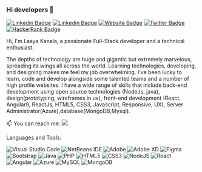 ### Hi developers 👋
[![Linkedin Badge](https://img.shields.io/badge/LinkedIn-0077B5?style=for-the-badge&logo=linkedin&logoColor=white=https://www.linkedin.com/in/lasya-kanala-6410661a7)](https://www.linkedin.com/in/lasya-kanala-6410661a7)
[![Linkedin Badge](https://img.shields.io/badge/-Lasya-blue?style=flat-square&logo=Linkedin&logoColor=white&link=https://www.linkedin.com/in/lasya-kanala-6410661a7)](https://www.linkedin.com/in/lasya-kanala-6410661a7)
[![Website Badge](https://img.shields.io/badge/StackOverflow--yellow)](https://stackoverflow.com/users/16326395/kanala-lasya-)
[![Twitter Badge](https://img.shields.io/badge/<handle>-%231DA1F2.svg?style=for-the-badge&logo=Twitter&logoColor=white=https://twitter.com/BriannaMildRed)](https://twitter.com/BriannaMildRed)
[![HackerRank Badge](https://img.shields.io/badge/-Hackerrank-2EC866?style=for-the-badge&logo=HackerRank&logoColor=white=https://www.hackerrank.com/lasya_19bce7566)](https://www.hackerrank.com/lasya_19bce7566)

Hi, I'm Lasya Kanala, a passionate Full-Stack developer and a technical enthusiast.

The depths of technology are huge and gigantic but extremely marvelous, spreading its wings all across the world. 
          Learning technologies, developing, and designing makes me feel my job overwhelming. I've been lucky to learn, code and develop alongside some talented teams and a number of high profile websites. I have a wide range of skills that include back-end development using open source technologies (NodeJs, java), design(prototyping, wireframes in ux), front-end development (React, Angular9, ReactJs, HTML5, CSS3, Javascript, Responsive, UX), Server Administrator(Azure),database(MongoDB,Mysql).

📫 You can reach me:  <a href="mailto:briannamildred@gmail.com?"><img src="https://img.shields.io/badge/gmail-%23DD0031.svg?&style=for-the-badge&logo=gmail&logoColor=white"/></a>

Languages and Tools:

<img alt="Visual Studio Code" src="https://img.shields.io/badge/VisualStudioCode-0078d7.svg?style=for-the-badge&logo=visual-studio-code&logoColor=white"/> <img alt="NetBeans IDE" src="https://img.shields.io/badge/NetBeansIDE-1B6AC6.svg?style=for-the-badge&logo=apache-netbeans-ide&logoColor=white"/> <img alt="Adobe" src="https://img.shields.io/badge/adobe-%23FF0000.svg?style=for-the-badge&logo=adobe&logoColor=white"/> <img alt="Adobe XD" src="https://img.shields.io/badge/adobexd-%23FF26BE.svg?style=for-the-badge&logo=adobexd&logoColor=white"/> <img alt="Figma" src="https://img.shields.io/badge/figma-%23F24E1E.svg?style=for-the-badge&logo=figma&logoColor=white"/> <img alt="Bootstrap" src="https://img.shields.io/badge/bootstrap-%23563D7C.svg?style=for-the-badge&logo=bootstrap&logoColor=white"/> <img alt="Java" src="https://img.shields.io/badge/java-%23ED8B00.svg?style=for-the-badge&logo=java&logoColor=white"/> <img alt="PHP" src="https://img.shields.io/badge/php-%23777BB4.svg?style=for-the-badge&logo=php&logoColor=white"/> <img alt="HTML5" src="https://img.shields.io/badge/html5-%23E34F26.svg?style=for-the-badge&logo=html5&logoColor=white"/> <img alt="CSS3" src="https://img.shields.io/badge/css3-%231572B6.svg?style=for-the-badge&logo=css3&logoColor=white"/> <img alt="NodeJS" src="https://img.shields.io/badge/node.js-%2343853D.svg?style=for-the-badge&logo=node-dot-js&logoColor=white"/> <img alt="React" src="https://img.shields.io/badge/react-%2320232a.svg?style=for-the-badge&logo=react&logoColor=%2361DAFB"/> <img alt="Angular" src="https://img.shields.io/badge/angular-%23DD0031.svg?style=for-the-badge&logo=angular&logoColor=white"/> <img alt="Azure" src="https://img.shields.io/badge/azure-%230072C6.svg?style=for-the-badge&logo=azure-devops&logoColor=white"/> <img alt="MySQL" src="https://img.shields.io/badge/mysql-%2300f.svg?style=for-the-badge&logo=mysql&logoColor=white"/> <img alt="MongoDB" src ="https://img.shields.io/badge/MongoDB-%234ea94b.svg?style=for-the-badge&logo=mongodb&logoColor=white"/>

<!--
**klasya9/klasya9** is a ✨ _special_ ✨ repository because its `README.md` (this file) appears on your GitHub profile.

Here are some ideas to get you started:

- 🔭 I’m currently working on ...
- 🌱 I’m currently learning ...
- 👯 I’m looking to collaborate on ...
- 🤔 I’m looking for help with ...
- 💬 Ask me about ...
- 📫 How to reach me: ...
- 😄 Pronouns: ...
- ⚡ Fun fact: ...
-->
